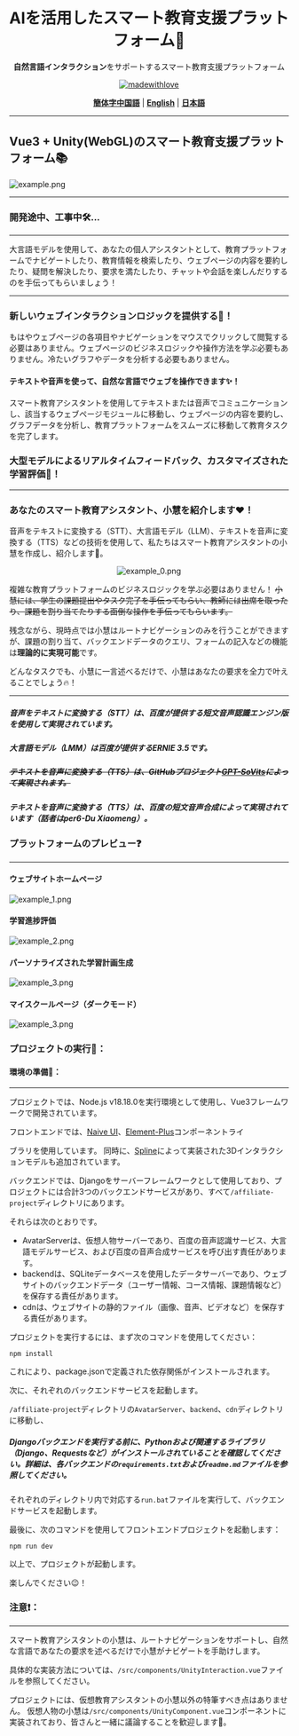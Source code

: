 <div align="center">
<h1> AIを活用したスマート教育支援プラットフォーム💯</h1>

**自然言語インタラクション**をサポートするスマート教育支援プラットフォーム

[![madewithlove](https://img.shields.io/badge/made_with-%E2%9D%A4-red?style=for-the-badge&labelColor=orange)](https://github.com/TochusC/ai-assistant-teaching-website)

[**簡体字中国語**](./README.md) | [**English**](./../en/README.md) | [**日本語**](./../jp/README.md)

</div>

---

## Vue3 + Unity(WebGL)のスマート教育支援プラットフォーム📚
![example.png](../example_image/example.png)
***
### 開発途中、工事中🛠️...
***

大言語モデルを使用して、あなたの個人アシスタントとして、教育プラットフォームでナビゲートしたり、教育情報を検索したり、ウェブページの内容を要約したり、疑問を解決したり、要求を満たしたり、チャットや会話を楽しんだりするのを手伝ってもらいましょう！

***
### 新しいウェブインタラクションロジックを提供する👾！
もはやウェブページの各項目やナビゲーションをマウスでクリックして閲覧する必要はありません。ウェブページのビジネスロジックや操作方法を学ぶ必要もありません。冷たいグラフやデータを分析する必要もありません。
#### テキストや音声を使って、自然な言語でウェブを操作できます✨！
スマート教育アシスタントを使用してテキストまたは音声でコミュニケーションし、該当するウェブページモジュールに移動し、ウェブページの内容を要約し、グラフデータを分析し、教育プラットフォームをスムーズに移動して教育タスクを完了します。
### 大型モデルによるリアルタイムフィードバック、カスタマイズされた学習評価🌟！
***
### あなたのスマート教育アシスタント、小慧を紹介します❤️！

音声をテキストに変換する（STT）、大言語モデル（LLM）、テキストを音声に変換する（TTS）などの技術を使用して、私たちはスマート教育アシスタントの小慧を作成し、紹介します🥰。

<div align="center">

![example_0.png](../example_image/example_0.png)

</div>

複雑な教育プラットフォームのビジネスロジックを学ぶ必要はありません！
~~小慧には、学生の課題提出やタスク完了を手伝ってもらい、教師には出席を取ったり、課題を割り当てたりする面倒な操作を手伝ってもらいます。~~

残念ながら、現時点では小慧はルートナビゲーションのみを行うことができますが、課題の割り当て、バックエンドデータのクエリ、フォームの記入などの機能は**理論的に実現可能**です。

どんなタスクでも、小慧に一言述べるだけで、小慧はあなたの要求を全力で叶えることでしょう🔥！

***
##### 音声をテキストに変換する（STT）は、百度が提供する短文音声認識エンジン版を使用して実現されています。
##### 大言語モデル（LMM）は百度が提供するERNIE 3.5です。
##### ~~テキストを音声に変換する（TTS）は、GitHubプロジェクト[GPT-SoVits](https://github.com/RVC-Boss/GPT-SoVITS)によって実現されます。~~
##### テキストを音声に変換する（TTS）は、百度の短文音声合成によって実現されています（話者はper6-Du Xiaomeng）。

### プラットフォームのプレビュー❓

---
#### ウェブサイトホームページ
![example_1.png](../example_image/example_1.png)

#### 学習進捗評価
![example_2.png](../example_image/example_2.png)

#### パーソナライズされた学習計画生成
![example_3.png](../example_image/example_3.png)

#### マイスクールページ（ダークモード）
![example_3.png](../example_image/example_3.png)


### プロジェクトの実行🚀：
#### 環境の準備🔨：
***

プロジェクトでは、Node.js v18.18.0を実行環境として使用し、Vue3フレームワークで開発されています。

フロントエンドでは、[Naive UI](https://www.naiveui.com/)、[Element-Plus](https://element-plus.org/)コンポーネントライ

ブラリを使用しています。
同時に、[Spline](https://spline.design/)によって実装された3Dインタラクションモデルも追加されています。

バックエンドでは、Djangoをサーバーフレームワークとして使用しており、プロジェクトには合計3つのバックエンドサービスがあり、すべて`/affiliate-project`ディレクトリにあります。

それらは次のとおりです。
- AvatarServerは、仮想人物サーバーであり、百度の音声認識サービス、大言語モデルサービス、および百度の音声合成サービスを呼び出す責任があります。
- backendは、SQLiteデータベースを使用したデータサーバーであり、ウェブサイトのバックエンドデータ（ユーザー情報、コース情報、課題情報など）を保存する責任があります。
- cdnは、ウェブサイトの静的ファイル（画像、音声、ビデオなど）を保存する責任があります。

プロジェクトを実行するには、まず次のコマンドを使用してください：
```shell
npm install
```
これにより、package.jsonで定義された依存関係がインストールされます。

次に、それぞれのバックエンドサービスを起動します。

`/affiliate-project`ディレクトリの`AvatarServer`、`backend`、`cdn`ディレクトリに移動し、

##### Djangoバックエンドを実行する前に、Pythonおよび関連するライブラリ（Django、Requestsなど）がインストールされていることを確認してください。詳細は、各バックエンドの`requirements.txt`および`readme.md`ファイルを参照してください。

それぞれのディレクトリ内で対応する`run.bat`ファイルを実行して、バックエンドサービスを起動します。

最後に、次のコマンドを使用してフロントエンドプロジェクトを起動します：
```shell
npm run dev
```
以上で、プロジェクトが起動します。

楽しんでください😉！

### 注意❗：
***
スマート教育アシスタントの小慧は、ルートナビゲーションをサポートし、自然な言語であなたの要求を述べるだけで小慧がナビゲートを手助けします。

具体的な実装方法については、`/src/components/UnityInteraction.vue`ファイルを参照してください。

プロジェクトには、仮想教育アシスタントの小慧以外の特筆すべき点はありません。
仮想人物の小慧は`/src/components/UnityComponent.vue`コンポーネントに実装されており、皆さんと一緒に議論することを歓迎します🤗。